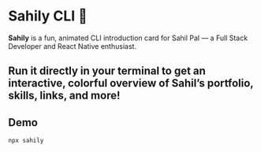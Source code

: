 # Sahily CLI 🚀

**Sahily** is a fun, animated CLI introduction card for Sahil Pal — a Full Stack Developer and React Native enthusiast.  

Run it directly in your terminal to get an interactive, colorful overview of Sahil’s portfolio, skills, links, and more!
---
## Demo

```bash
npx sahily